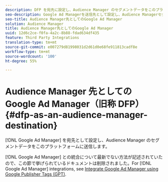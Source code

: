 ```yaml
---
description: DFP を宛先に設定し、Audience Manager のセグメントデータをこのプラットフォームに送信します。
seo-description: Google Ad Managerを送信先として設定し、Audience Managerセグメントデータをそのプラットフォームに送信します。
seo-title: Audience Manager先としてのGoogle Ad Manager
solution: Audience Manager
title: Audience Manager先としてのGoogle Ad Manager
uuid: 12d6c2ce-f0fa-4a2c-8b88-fdad634df435
feature: Third Party Integrations
translation-type: tm+mt
source-git-commit: e007279d81998031d2d61d0e68fe911813cadf8e
workflow-type: tm+mt
source-wordcount: '100'
ht-degree: 55%

---
```



# Audience Manager 先としての Google Ad Manager（旧称 DFP） {#dfp-as-an-audience-manager-destination}

[!DNL Google Ad Manager] を宛先として設定し、Audience Manager のセグメントデータをこのプラットフォームに送信します。

[!DNL Google Ad Manager] との統合について最新でない方法が記述されていたので、この節で挙げられているドキュメントは削除されました。For [!DNL Google Ad Manager] integrations, see [Integrate Google Ad Manager using Google Publisher Tags (GPT)](../integration/gpt-aam-destination/gpt-aam-requirements.md).
